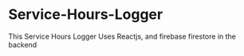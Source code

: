 # Service-Hours-Logger
This Service Hours Logger Uses Reactjs, and firebase firestore in the backend
